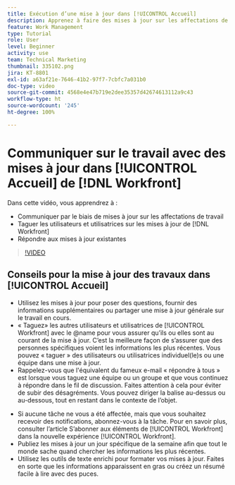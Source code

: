 ```yaml
---
title: Exécution d’une mise à jour dans [!UICONTROL Accueil]
description: Apprenez à faire des mises à jour sur les affectations de travail et à répondre aux mises à jour existantes. Taguer les utilisateurs et utilisatrices de  [!DNL Workfront]  dans les mises à jour afin qu’ils ou elles soient informé(e)s de la communication.
feature: Work Management
type: Tutorial
role: User
level: Beginner
activity: use
team: Technical Marketing
thumbnail: 335102.png
jira: KT-8801
exl-id: a63af21e-7646-41b2-97f7-7cbfc7a031b0
doc-type: video
source-git-commit: 4568e4e47b719e2dee35357d42674613112a9c43
workflow-type: ht
source-wordcount: '245'
ht-degree: 100%

---
```


# Communiquer sur le travail avec des mises à jour dans [!UICONTROL Accueil] de [!DNL Workfront]

Dans cette vidéo, vous apprendrez à :

* Communiquer par le biais de mises à jour sur les affectations de travail
* Taguer les utilisateurs et utilisatrices sur les mises à jour de [!DNL Workfront]
* Répondre aux mises à jour existantes

>[!VIDEO](https://video.tv.adobe.com/v/335102/?quality=12&learn=on&enablevpops)

## Conseils pour la mise à jour des travaux dans [!UICONTROL Accueil]

* Utilisez les mises à jour pour poser des questions, fournir des informations supplémentaires ou partager une mise à jour générale sur le travail en cours.
* « Taguez» les autres utilisateurs et utilisatrices de [!UICONTROL Workfront] avec le @name pour vous assurer qu’ils ou elles sont au courant de la mise à jour. C’est la meilleure façon de s’assurer que des personnes spécifiques voient les informations les plus récentes. Vous pouvez « taguer » des utilisateurs ou utilisatrices individuel(le)s ou une équipe dans une mise à jour.
* Rappelez-vous que l&#39;équivalent du fameux e-mail « répondre à tous » est lorsque vous taguez une équipe ou un groupe et que vous continuez à répondre dans le fil de discussion. Faites attention à cela pour éviter de subir des désagréments. Vous pouvez diriger la balise au-dessus ou au-dessous, tout en restant dans le contexte de l’objet.

<!--
paragraph below needs a hyperlink to an article
-->

* Si aucune tâche ne vous a été affectée, mais que vous souhaitez recevoir des notifications, abonnez-vous à la tâche. Pour en savoir plus, consulter l’article S’abonner aux éléments de [!UICONTROL Workfront] dans la nouvelle expérience [!UICONTROL Workfront].
* Publiez les mises à jour un jour spécifique de la semaine afin que tout le monde sache quand chercher les informations les plus récentes.
* Utilisez les outils de texte enrichi pour formater vos mises à jour. Faites en sorte que les informations apparaissent en gras ou créez un résumé facile à lire avec des puces.

<!--
learn more URLs
-->
